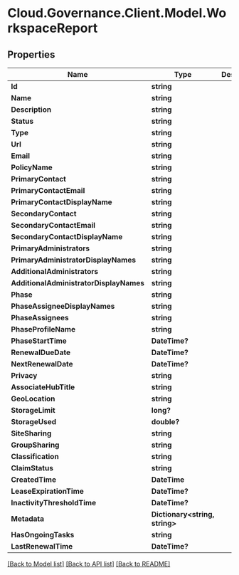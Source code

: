 # Cloud.Governance.Client.Model.WorkspaceReport
## Properties

Name | Type | Description | Notes
------------ | ------------- | ------------- | -------------
**Id** | **string** |  | [optional] 
**Name** | **string** |  | [optional] 
**Description** | **string** |  | [optional] 
**Status** | **string** |  | [optional] 
**Type** | **string** |  | [optional] 
**Url** | **string** |  | [optional] 
**Email** | **string** |  | [optional] 
**PolicyName** | **string** |  | [optional] 
**PrimaryContact** | **string** |  | [optional] 
**PrimaryContactEmail** | **string** |  | [optional] 
**PrimaryContactDisplayName** | **string** |  | [optional] 
**SecondaryContact** | **string** |  | [optional] 
**SecondaryContactEmail** | **string** |  | [optional] 
**SecondaryContactDisplayName** | **string** |  | [optional] 
**PrimaryAdministrators** | **string** |  | [optional] 
**PrimaryAdministratorDisplayNames** | **string** |  | [optional] 
**AdditionalAdministrators** | **string** |  | [optional] 
**AdditionalAdministratorDisplayNames** | **string** |  | [optional] 
**Phase** | **string** |  | [optional] 
**PhaseAssigneeDisplayNames** | **string** |  | [optional] 
**PhaseAssignees** | **string** |  | [optional] 
**PhaseProfileName** | **string** |  | [optional] 
**PhaseStartTime** | **DateTime?** |  | [optional] 
**RenewalDueDate** | **DateTime?** |  | [optional] 
**NextRenewalDate** | **DateTime?** |  | [optional] 
**Privacy** | **string** |  | [optional] 
**AssociateHubTitle** | **string** |  | [optional] 
**GeoLocation** | **string** |  | [optional] 
**StorageLimit** | **long?** |  | [optional] 
**StorageUsed** | **double?** |  | [optional] 
**SiteSharing** | **string** |  | [optional] 
**GroupSharing** | **string** |  | [optional] 
**Classification** | **string** |  | [optional] 
**ClaimStatus** | **string** |  | [optional] 
**CreatedTime** | **DateTime** |  | [optional] 
**LeaseExpirationTime** | **DateTime?** |  | [optional] 
**InactivityThresholdTime** | **DateTime?** |  | [optional] 
**Metadata** | **Dictionary&lt;string, string&gt;** |  | [optional] 
**HasOngoingTasks** | **string** |  | [optional] 
**LastRenewalTime** | **DateTime?** |  | [optional] 

[[Back to Model list]](../README.md#documentation-for-models) [[Back to API list]](../README.md#documentation-for-api-endpoints) [[Back to README]](../README.md)

